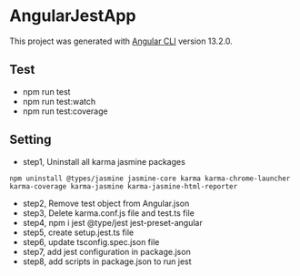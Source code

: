 # AngularJestApp

This project was generated with [Angular CLI](https://github.com/angular/angular-cli) version 13.2.0.

## Test
- npm run test
- npm run test:watch
- npm run test:coverage
## Setting

- step1, Uninstall all karma jasmine packages
```
npm uninstall @types/jasmine jasmine-core karma karma-chrome-launcher karma-coverage karma-jasmine karma-jasmine-html-reporter
```
- step2, Remove test object from Angular.json
- step3, Delete karma.conf.js file and test.ts file
- step4, npm i jest @type/jest jest-preset-angular   
- step5, create setup.jest.ts file
- step6, update tsconfig.spec.json file
- step7, add jest configuration in package.json
- step8, add scripts in package.json to run jest

